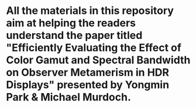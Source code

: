 # All the materials in this repository aim at helping the readers understand the paper titled "Efficiently Evaluating the Effect of Color Gamut and Spectral Bandwidth on Observer Metamerism in HDR Displays" presented by Yongmin Park & Michael Murdoch. 
